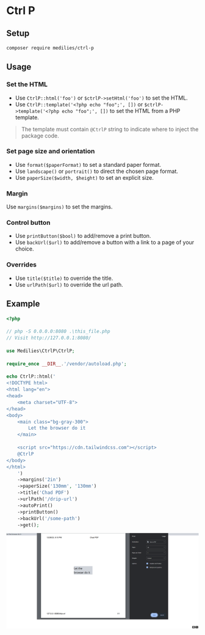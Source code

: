 # Ctrl P

## Setup

```bash
composer require medilies/ctrl-p
```

## Usage

### Set the HTML

- Use `CtrlP::html('foo')` or `$ctrlP->setHtml('foo')` to set the HTML.
- Use `CtrlP::template('<?php echo "foo";', [])` or `$ctrlP->template('<?php echo "foo";', [])` to set the HTML from a PHP template.

> The template must contain `@CtrlP` string to indicate where to inject the package code.

### Set page size and orientation

- Use `format($paperFormat)` to set a standard paper format.
- Use `landscape()` or `portrait()` to direct the chosen page format.
- Use `paperSize($width, $height)` to set an explicit size.

### Margin

Use `margins($margins)` to set the margins.

### Control button

- Use `printButton($bool)` to add/remove a print button.
- Use `backUrl($url)` to add/remove a button with a link to a page of your choice.

### Overrides

- Use `title($title)` to override the title.
- Use `urlPath($url)` to override the url path.

## Example

```php
<?php

// php -S 0.0.0.0:8080 .\this_file.php
// Visit http://127.0.0.1:8080/

use Medilies\CtrlP\CtrlP;

require_once __DIR__.'/vendor/autoload.php';

echo CtrlP::html('
<!DOCTYPE html>
<html lang="en">
<head>
    <meta charset="UTF-8">
</head>
<body>
    <main class="bg-gray-300">
        Let the browser do it
    </main>

    <script src="https://cdn.tailwindcss.com"></script>
    @CtrlP
</body>
</html>
    ')
    ->margins('2in')
    ->paperSize('130mm', '130mm')
    ->title('Chad PDF')
    ->urlPath('/drip-url')
    ->autoPrint()
    ->printButton()
    ->backUrl('/some-path')
    ->get();
```

![screenshot](./screenshot.png)
